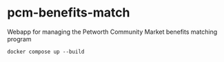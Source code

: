 # pcm-benefits-match
Webapp for managing the Petworth Community Market benefits matching program


`docker compose up --build`